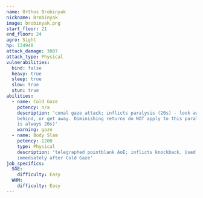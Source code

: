 ```yaml
---
name: Orthos Brobinyak
nickname: Brobinyak
image: brobinyak.png
start_floor: 21
end_floor: 24
agro: Sight
hp: 134940
attack_damage: 3007
attack_type: Physical
vulnerabilities:
  bind: false
  heavy: true
  sleep: true
  slow: true
  stun: true
abilities:
  - name: Cold Gaze
    potency: n/a
    description: 'conal gaze attack; inflicts paralysis (20s) - look away, get
    behind, or get away. Diminishing returns do NOT apply to this paralysis (it
    is always 20s)'
    warning: gaze
  - name: Body Slam
    potency: 1200
    type: Physical
    description: 'telegraphed pointblank AoE; inflicts knockback. Used
    immediately after Cold Gaze'
job_specifics:
  SGE:
    difficulty: Easy
  WHM:
    difficulty: Easy
---
```

